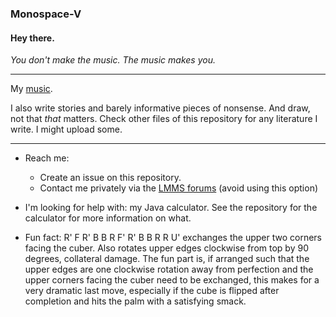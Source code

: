 ### Monospace-V
#### Hey there.

_You don't make the music. The music makes you._

****

My [music](https://lmms.io/forum/viewtopic.php?t=35299).

I also write stories and barely informative pieces of nonsense.
And draw, not that _that_ matters.
Check other files of this repository for any literature I write. I might upload some.

****

- Reach me:
  - Create an issue on this repository.
  - Contact me privately via the [LMMS forums](https://lmms.io/forum/memberlist.php?mode=viewprofile&u=9181) (avoid using this option)

- I'm looking for help with: my Java calculator. See the repository for the calculator for more information on what.

- Fun fact: R' F R' B B R F' R' B B R R U' exchanges the upper two corners facing the cuber. Also rotates upper edges clockwise from top by 90 degrees, collateral damage. The fun part is, if arranged such that the upper edges are one clockwise rotation away from perfection and the upper corners facing the cuber need to be exchanged, this makes for a very dramatic last move, especially if the cube is flipped after completion and hits the palm with a satisfying smack.




<!--
**Monospace-V/Monospace-V** is a ✨ _special_ ✨ repository because its `README.md` (this file) appears on your GitHub profile.

Here are some ideas to get you started:

- 🔭 I’m currently working on ...
- 🌱 I’m currently learning ...
- 👯 I’m looking to collaborate on ...
- 🤔 I’m looking for help with ...
- 💬 Ask me about ...
- 📫 How to reach me: ...
- 😄 Pronouns: ...
- ⚡ Fun fact: ...
-->
